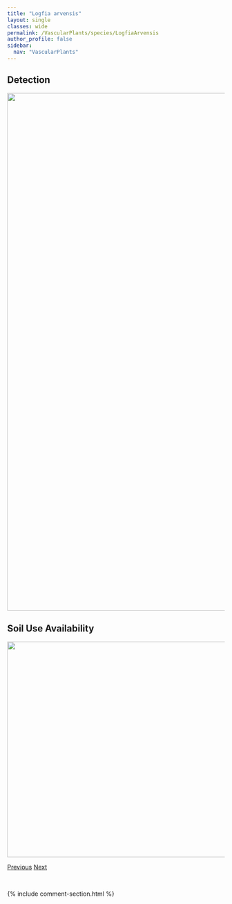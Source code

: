 ```yaml
---
title: "Logfia arvensis"
layout: single
classes: wide
permalink: /VascularPlants/species/LogfiaArvensis
author_profile: false
sidebar:
  nav: "VascularPlants"
---
```


<h2>Detection</h2>

<a href="https://drive.google.com/uc?export=view&id=1afU3ehhypx1f3400rApB3ntyVRnBIZE6">
<img src="https://drive.google.com/uc?export=view&id=1afU3ehhypx1f3400rApB3ntyVRnBIZE6" height = "1200" width = "800">
</a>


<h2>Soil Use Availability</h2>

<a href="https://drive.google.com/uc?export=view&id=1CqTJT6oJlyOwq-wTMlfW5tnFwG8PiOx2">
<img src="https://drive.google.com/uc?export=view&id=1CqTJT6oJlyOwq-wTMlfW5tnFwG8PiOx2" height = "500" width = "1000">
</a>


<a href="/DevelopmentWebsite/VascularPlants/species/LobeliaDortmanna" class="pagination--pager" title="Lobelia dortmanna">Previous</a> <a href="/DevelopmentWebsite/VascularPlants/species/LoliumArundinaceum" class="pagination--pager" title="Lolium arundinaceum">Next</a>

<p>&nbsp;</p>

{% include comment-section.html %}
